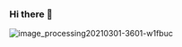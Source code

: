 ### Hi there 👋
![image_processing20210301-3601-w1fbuc](https://github.com/Mayuri1053/Mayuri1053/assets/112091044/61f2b80e-f5a5-4d66-a139-f45fc40830d9)

<!--
**Mayuri1053/Mayuri1053** is a ✨ _special_ ✨ repository because its `README.md` (this file) appears on your GitHub profile.

Here are some ideas to get you started:

- 🔭 I’m currently working on ...
- 🌱 I’m currently learning ...
- 👯 I’m looking to collaborate on ...
- 🤔 I’m looking for help with ...
- 💬 Ask me about ...
- 📫 How to reach me: ...
- 😄 Pronouns: ...
- ⚡ Fun fact: ...
-->
